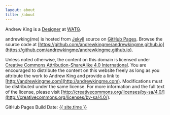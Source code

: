 ```yaml
---
layout: about
title: /about
---
```


Andrew King is a [Designer](https://www.linkedin.com/in/andrewkingme) at [WATG](http://www.watg.com/).

andrewking(me) is hosted from [Jekyll](http://jekyllrb.com) source on [GitHub Pages](http://pages.github.com). Browse the source code at [https://github.com/andrewkingme/andrewkingme.github.io](https://github.com/andrewkingme/andrewkingme.github.io).

Unless noted otherwise, the content on this domain is licensed under [Creative Commons Attribution-ShareAlike 4.0 International](http://creativecommons.org/licenses/by-sa/4.0/). You are encouraged to distribute the content on this website freely as long as you attribute the work to Andrew King and provide a link to [http://andrewkingme.com](http://andrewkingme.com). Modifications must be distributed under the same license. For more information and the full text of the license, please visit [http://creativecommons.org/licenses/by-sa/4.0/](http://creativecommons.org/licenses/by-sa/4.0/).

GitHub Pages Build Date: <a href="https://github.com/andrewkingme/andrewkingme.github.io" class="builddate_link">{{ site.time }}</a>
